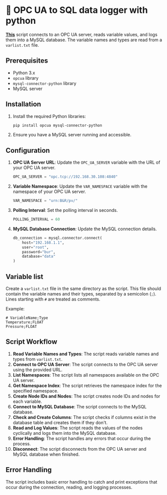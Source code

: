 # 🔗 OPC UA to SQL data logger with python

[**This**](https://github.com/br-automation-com/X20-Edge-UseCases/tree/main/Python/OPCUA2SQL) script connects to an OPC UA server, reads variable values, and logs them into a MySQL database. The variable names and types are read from a `varlist.txt` file.

## Prerequisites

- Python 3.x
- `opcua` library
- `mysql-connector-python` library
- MySQL server

## Installation

1. Install the required Python libraries:
    ```sh
    pip install opcua mysql-connector-python
    ```

2. Ensure you have a MySQL server running and accessible.

## Configuration

1. **OPC UA Server URL**: Update the `OPC_UA_SERVER` variable with the URL of your OPC UA server.
    ```python
    OPC_UA_SERVER = "opc.tcp://192.168.30.108:4840"
    ```

2. **Variable Namespace**: Update the `VAR_NAMESPACE` variable with the namespace of your OPC UA server.
    ```python
    VAR_NAMESPACE = "urn:B&R/pv/"
    ```

3. **Polling Interval**: Set the polling interval in seconds.
    ```python
    POLLING_INTERVAL = 60
    ```

4. **MySQL Database Connection**: Update the MySQL connection details.
    ```python
    db_connection = mysql.connector.connect(
        host="192.168.1.1",
        user="root",
        password="bur",
        database="data"
    )
    ```

## Variable list

Create a `varlist.txt` file in the same directory as the script. This file should contain the variable names and their types, separated by a semicolon (`;`). Lines starting with `#` are treated as comments.

Example:
```
# VariableName;Type
Temperature;FLOAT
Pressure;FLOAT
```

## Script Workflow

1. **Read Variable Names and Types**: The script reads variable names and types from `varlist.txt`.
2. **Connect to OPC UA Server**: The script connects to the OPC UA server using the provided URL.
3. **List Namespaces**: The script lists all namespaces available on the OPC UA server.
4. **Get Namespace Index**: The script retrieves the namespace index for the specified namespace.
5. **Create Node IDs and Nodes**: The script creates node IDs and nodes for each variable.
6. **Connect to MySQL Database**: The script connects to the MySQL database.
7. **Check and Create Columns**: The script checks if columns exist in the database table and creates them if they don't.
8. **Read and Log Values**: The script reads the values of the nodes cyclically and logs them into the MySQL database.
9. **Error Handling**: The script handles any errors that occur during the process.
10. **Disconnect**: The script disconnects from the OPC UA server and MySQL database when finished.

## Error Handling

The script includes basic error handling to catch and print exceptions that occur during the connection, reading, and logging processes.
